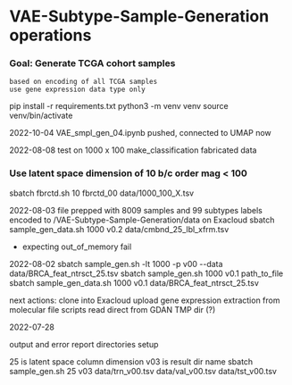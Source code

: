 # VAE-Subtype-Sample-Generation operations
### Goal: Generate TCGA cohort samples
    based on encoding of all TCGA samples
    use gene expression data type only

pip install -r requirements.txt
python3 -m venv venv
source venv/bin/activate

2022-10-04
VAE_smpl_gen_04.ipynb pushed, connected to UMAP now

2022-08-08
test on 1000 x 100 make_classification fabricated data
### Use latent space dimension of 10 b/c order mag < 100
sbatch fbrctd.sh 10 fbrctd_00 data/1000_100_X.tsv

2022-08-03
file prepped with 8009 samples and 99 subtypes
labels encoded
to /VAE-Subtype-Sample-Generation/data on Exacloud
sbatch sample_gen_data.sh 1000 v0.2 data/cmbnd_25_lbl_xfrm.tsv
* expecting out_of_memory fail

2022-08-02
sbatch sample_gen.sh -lt 1000 -p v00 --data data/BRCA_feat_ntrsct_25.tsv
sbatch sample_gen.sh 1000 v0.1 path_to_file
sbatch sample_gen_data.sh 1000 v0.1 data/BRCA_feat_ntrsct_25.tsv

next actions:
    clone into Exacloud
    upload gene expression extraction from molecular file scripts
    read direct from GDAN TMP dir (?)

2022-07-28

output and error report directories setup

25 is latent space column dimension
v03 is result dir name
sbatch sample_gen.sh 25 v03 data/trn_v00.tsv data/val_v00.tsv data/tst_v00.tsv


